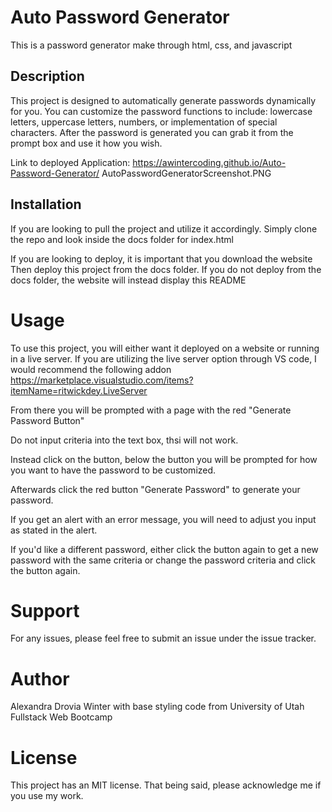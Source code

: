 # Auto Password Generator

This is a password generator make through html, css, and javascript

## Description

This project is designed to automatically generate passwords dynamically for you.
You can customize the password functions to include:
lowercase letters,
uppercase letters,
numbers,
or implementation of special characters.
After the password is generated you can grab it from the prompt box and use it how you wish.

Link to deployed Application: https://awintercoding.github.io/Auto-Password-Generator/
AutoPasswordGeneratorScreenshot.PNG

## Installation

If you are looking to pull the project and utilize it accordingly.
Simply clone the repo and look inside the docs folder for index.html

If you are looking to deploy, it is important that you download the website
Then deploy this project from the docs folder.
If you do not deploy from the docs folder, the website will instead display this README

# Usage

To use this project, you will either want it deployed on a website or running in a live server.
If you are utilizing the live server option through VS code, I would recommend the following addon https://marketplace.visualstudio.com/items?itemName=ritwickdey.LiveServer

From there you will be prompted with a page with the red "Generate Password Button"

Do not input criteria into the text box, thsi will not work.

Instead click on the button, below the button you will be prompted for how you want to have the password to be customized.

Afterwards click the red button "Generate Password" to generate your password.

If you get an alert with an error message, you will need to adjust you input as stated in the alert.

If you'd like a different password, either click the button again to get a new password with the same criteria or change the password criteria and click the button again.

# Support

For any issues, please feel free to submit an issue under the issue tracker.

# Author

Alexandra Drovia Winter with base styling code from University of Utah Fullstack Web Bootcamp

# License

This project has an MIT license.
That being said, please acknowledge me if you use my work.
